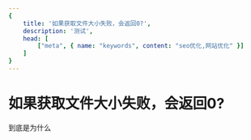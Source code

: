 ```yaml
---
{
    title: '如果获取文件大小失败，会返回0?',
    description: '测试',
    head: [
        ["meta", { name: "keywords", content: "seo优化,网站优化" }]
    ]
}
---
```


# 如果获取文件大小失败，会返回0?
到底是为什么